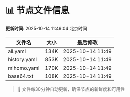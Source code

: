 # 📊 节点文件信息

**更新时间**: 2025-10-14 11:49:04 北京时间

| 文件名 | 大小 | 最后修改 |
|--------|------|----------|
| all.yaml | 134K | 2025-10-14 11:49 |
| history.yaml | 853K | 2025-10-14 11:49 |
| mihomo.yaml | 170K | 2025-10-14 11:49 |
| base64.txt | 108K | 2025-10-14 11:49 |

> 🔄 文件每30分钟自动更新，确保节点的新鲜度和可用性

